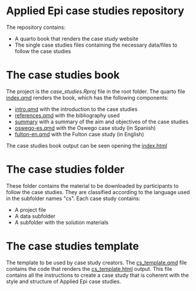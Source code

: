 # Applied Epi case studies repository
The repository contains:
* A quarto book that renders the case study website
* The single case studies files containing the necessary data/files to follow the case studies
# The case studies book
The project is the *case_studies.Rproj* file in the root folder. The quarto file [index.qmd](./index.qmd) renders the book, which has the following components:
* [intro.qmd](./pages/intro.qmd) with the introduction to the case studies
* [references.qmd](./pages/references.qmd) with the bibliography used
* [summary](./pages/summary.qmd) with a summary of the aim and objectives of the case studies
* [oswego-es.qmd](./pages/oswego-es.qmd) with the Oswego case study (in Spanish)
* [fulton-en.qmd](./pages/fulton-en.qmd) with the Fulton case study (in English)

The case studies book output can be seen opening the [index.html](./_book/index.html) 

# The case studies folder
These folder contains the material to be downloaded by participants to follow the case studies. They are classified according to the language used in the subfolder names "cs". Each case study contains:
* A project file
* A data subfolder
* A subfolder with the solution materials

# The case studies template
The template to be used by case study creators. The [cs_template.qmd](./case_template/cs_template.qmd) file contains the code that renders the [cs_template.html](./case_template/cs_template.html) output. This file contains all the instructions to create a case study that is coherent with the style and structure of Applied Epi case studies. 
